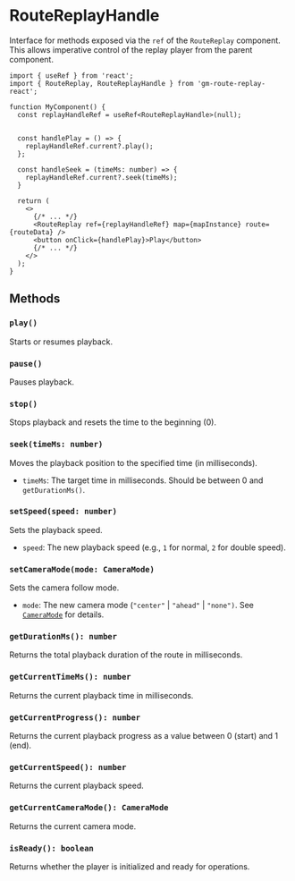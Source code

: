 # RouteReplayHandle

Interface for methods exposed via the `ref` of the `RouteReplay` component.
This allows imperative control of the replay player from the parent component.

```tsx
import { useRef } from 'react';
import { RouteReplay, RouteReplayHandle } from 'gm-route-replay-react';

function MyComponent() {
  const replayHandleRef = useRef<RouteReplayHandle>(null);


  const handlePlay = () => {
    replayHandleRef.current?.play();
  };

  const handleSeek = (timeMs: number) => {
    replayHandleRef.current?.seek(timeMs);
  }

  return (
    <>
      {/* ... */}
      <RouteReplay ref={replayHandleRef} map={mapInstance} route={routeData} />
      <button onClick={handlePlay}>Play</button>
      {/* ... */}
    </>
  );
}
```

## Methods

### `play()`

Starts or resumes playback.

### `pause()`

Pauses playback.

### `stop()`

Stops playback and resets the time to the beginning (0).

### `seek(timeMs: number)`

Moves the playback position to the specified time (in milliseconds).

- `timeMs`: The target time in milliseconds. Should be between 0 and `getDurationMs()`.

### `setSpeed(speed: number)`

Sets the playback speed.

- `speed`: The new playback speed (e.g., `1` for normal, `2` for double speed).

### `setCameraMode(mode: CameraMode)`

Sets the camera follow mode.

- `mode`: The new camera mode (`"center"` | `"ahead"` | `"none")`.
See [`CameraMode`](../core/cameraMode.md) for details.

### `getDurationMs(): number`

Returns the total playback duration of the route in milliseconds.

### `getCurrentTimeMs(): number`

Returns the current playback time in milliseconds.

### `getCurrentProgress(): number`

Returns the current playback progress as a value between 0 (start) and 1 (end).

### `getCurrentSpeed(): number`

Returns the current playback speed.

### `getCurrentCameraMode(): CameraMode`

Returns the current camera mode.

### `isReady(): boolean`

Returns whether the player is initialized and ready for operations. 